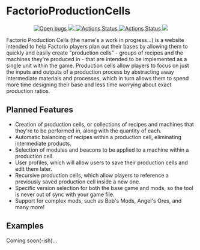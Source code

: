 # FactorioProductionCells
<p align="center">
    <a href="https://github.com/sbishop411/FactorioProductionCells/issues?q=is%3Aopen+is%3Aissue+label%3Abug">
        <img alt="Open bugs" src="https://img.shields.io/github/issues/sbishop411/FactorioProductionCells/bug?color=yellow&label=bugs">
    </a>
    <a href="https://www.gnu.org/licenses/gpl-3.0">
        <img src="https://img.shields.io/badge/License-GPLv3-blue.svg">
    </a>
    <a href="https://github.com/sbishop411/FactorioProductionCells/actions">
        <img alt="Actions Status" src="https://github.com/sbishop411/FactorioProductionCells/workflows/Build/badge.svg">
    </a>
    <a href="https://github.com/sbishop411/FactorioProductionCells/actions">
        <img alt="Actions Status" src="https://github.com/sbishop411/FactorioProductionCells/workflows/Tests%20and%20Code%20Coverage/badge.svg">
    </a>
    <a href="https://codecov.io/gh/sbishop411/FactorioProductionCells">
        <img src="https://codecov.io/gh/sbishop411/FactorioProductionCells/branch/master/graph/badge.svg" />
    </a>
</p>

Factorio Production Cells (the name's a work in progress...) is a website intended to help Factorio players plan out their bases by allowing them to quickly and easily create "production cells" - groups of recipes and the machines they're produced in - that are intended to be implemented as a single unit within the game. Production cells allow players to focus on just the inputs and outputs of a production process by abstracting away intermediate materials and processes, which in turn allows them to spend more time designing their base and less time worrying about exact production ratios.

## Planned Features
* Creation of production cells, or collections of recipes and machines that they're to be performed in, along with the quantity of each.
* Automatic balancing of recipes within a production cell, eliminating intermediate products.
* Selection of modules and beacons to be applied to a machine within a production cell.
* User profiles, which will allow users to save their production cells and edit them later.
* Recursive production cells, which allow players to reference a previously saved production cell inside a new one.
* Specific version selection for both the base game and mods, so the tool is never out of sync with your game file.
* Support for complex mods, such as Bob's Mods, Angel's Ores, and many more!

## Examples
Coming soon(-ish)...

